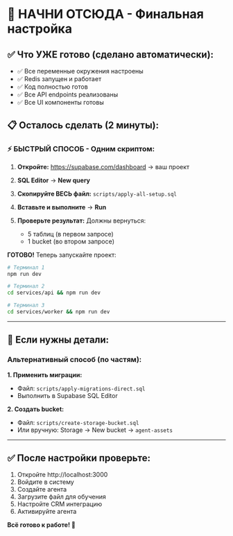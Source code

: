 # 🚀 НАЧНИ ОТСЮДА - Финальная настройка

## ✅ Что УЖЕ готово (сделано автоматически):
- ✅ Все переменные окружения настроены
- ✅ Redis запущен и работает
- ✅ Код полностью готов
- ✅ Все API endpoints реализованы
- ✅ Все UI компоненты готовы

## 📋 Осталось сделать (2 минуты):

### ⚡ БЫСТРЫЙ СПОСОБ - Одним скриптом:

1. **Откройте:** https://supabase.com/dashboard → ваш проект

2. **SQL Editor** → **New query**

3. **Скопируйте ВЕСЬ файл:** `scripts/apply-all-setup.sql`

4. **Вставьте и выполните** → **Run**

5. **Проверьте результат:** Должны вернуться:
   - 5 таблиц (в первом запросе)
   - 1 bucket (во втором запросе)

**ГОТОВО!** Теперь запускайте проект:

```bash
# Терминал 1
npm run dev

# Терминал 2  
cd services/api && npm run dev

# Терминал 3
cd services/worker && npm run dev
```

---

## 📝 Если нужны детали:

### Альтернативный способ (по частям):

**1. Применить миграции:**
   - Файл: `scripts/apply-migrations-direct.sql`
   - Выполнить в Supabase SQL Editor

**2. Создать bucket:**
   - Файл: `scripts/create-storage-bucket.sql`
   - Или вручную: Storage → New bucket → `agent-assets`

---

## ✅ После настройки проверьте:

1. Откройте http://localhost:3000
2. Войдите в систему
3. Создайте агента
4. Загрузите файл для обучения
5. Настройте CRM интеграцию
6. Активируйте агента

**Всё готово к работе! 🎉**

